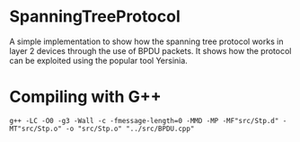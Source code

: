 # SpanningTreeProtocol

A simple implementation to show how the spanning tree protocol works in layer 2 devices through the use of BPDU packets. It shows how the protocol can be exploited using the popular tool Yersinia.

# Compiling with G++

```
g++ -LC -O0 -g3 -Wall -c -fmessage-length=0 -MMD -MP -MF"src/Stp.d" -MT"src/Stp.o" -o "src/Stp.o" "../src/BPDU.cpp"
```
